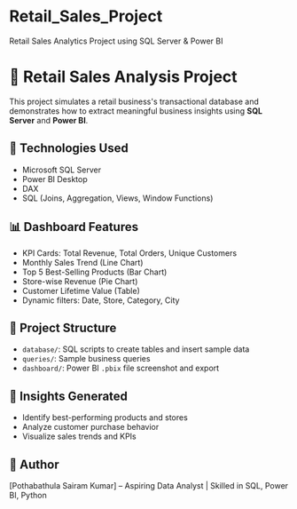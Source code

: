 # Retail_Sales_Project
Retail Sales Analytics Project using SQL Server &amp; Power BI

# 🛒 Retail Sales Analysis Project

This project simulates a retail business's transactional database and demonstrates how to extract meaningful business insights using **SQL Server** and **Power BI**.

## 🔧 Technologies Used
- Microsoft SQL Server
- Power BI Desktop
- DAX
- SQL (Joins, Aggregation, Views, Window Functions)

## 📊 Dashboard Features
- KPI Cards: Total Revenue, Total Orders, Unique Customers
- Monthly Sales Trend (Line Chart)
- Top 5 Best-Selling Products (Bar Chart)
- Store-wise Revenue (Pie Chart)
- Customer Lifetime Value (Table)
- Dynamic filters: Date, Store, Category, City

## 📁 Project Structure
- `database/`: SQL scripts to create tables and insert sample data
- `queries/`: Sample business queries
- `dashboard/`: Power BI `.pbix` file screenshot and export

## 🚀 Insights Generated
- Identify best-performing products and stores
- Analyze customer purchase behavior
- Visualize sales trends and KPIs



## 📘 Author
[Pothabathula Sairam Kumar] – Aspiring Data Analyst | Skilled in SQL, Power BI, Python
